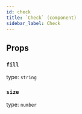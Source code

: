 ```yaml
---
id: check
title: `Check` (component)
sidebar_label: Check
---
```



Props
-----

### `fill`

type: `string`


### `size`

type: `number`

